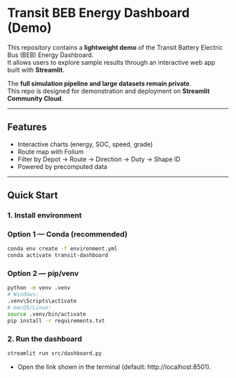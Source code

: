 # Transit BEB Energy Dashboard (Demo)

This repository contains a **lightweight demo** of the Transit Battery Electric Bus (BEB) Energy Dashboard.  
It allows users to explore sample results through an interactive web app built with **Streamlit**.

The **full simulation pipeline and large datasets remain private**.  
This repo is designed for demonstration and deployment on **Streamlit Community Cloud**.

---

## Features
- Interactive charts (energy, SOC, speed, grade)
- Route map with Folium
- Filter by Depot → Route → Direction → Duty → Shape ID
- Powered by precomputed data 

---

## Quick Start

### 1. Install environment

### Option 1 — Conda (recommended)
```bash
conda env create -f environment.yml
conda activate transit-dashboard
```

### Option 2 — pip/venv
```bash
python -m venv .venv
# Windows:
.venv\Scripts\activate
# macOS/Linux:
source .venv/bin/activate
pip install -r requirements.txt
```

### 2. Run the dashboard

```bash
streamlit run src/dashboard.py
```
- Open the link shown in the terminal (default: http://localhost:8501).
